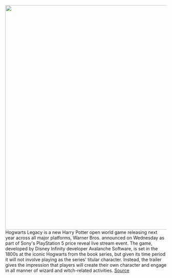 <img src='' width='700px' /><br/>
Hogwarts Legacy is a new Harry Potter open world game releasing next year across all major platforms, Warner Bros. announced on Wednesday as part of Sony's PlayStation 5 price reveal live stream event. The game, developed by Disney Infinity developer Avalanche Software, is set in the 1800s at the iconic Hogwarts from the book series, but given its time period it will not involve playing as the series' titular character. Instead, the trailer gives the impression that players will create their own character and engage in all manner of wizard and witch-related activities.
<a href='https://www.theverge.com/21440330/harry-potter-hogwarts-legacy-ps5-playstation-5-trailer-open-world-sony'> Source <a/>